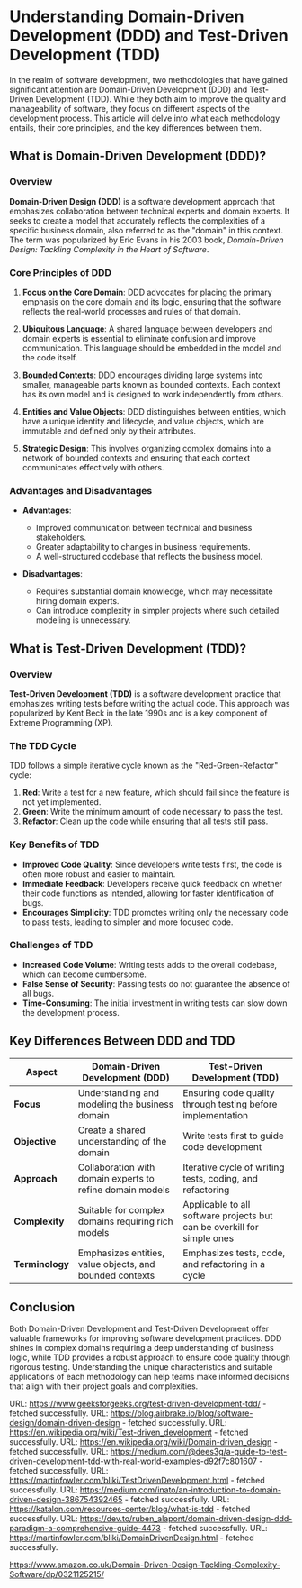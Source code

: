# Understanding Domain-Driven Development (DDD) and Test-Driven Development (TDD)

In the realm of software development, two methodologies that have gained significant attention are Domain-Driven Development (DDD) and Test-Driven Development (TDD). While they both aim to improve the quality and manageability of software, they focus on different aspects of the development process. This article will delve into what each methodology entails, their core principles, and the key differences between them.

## What is Domain-Driven Development (DDD)?

### Overview

**Domain-Driven Design (DDD)** is a software development approach that emphasizes collaboration between technical experts and domain experts. It seeks to create a model that accurately reflects the complexities of a specific business domain, also referred to as the "domain" in this context. The term was popularized by Eric Evans in his 2003 book, *Domain-Driven Design: Tackling Complexity in the Heart of Software*.

### Core Principles of DDD

1. **Focus on the Core Domain**: DDD advocates for placing the primary emphasis on the core domain and its logic, ensuring that the software reflects the real-world processes and rules of that domain.
   
2. **Ubiquitous Language**: A shared language between developers and domain experts is essential to eliminate confusion and improve communication. This language should be embedded in the model and the code itself.
   
3. **Bounded Contexts**: DDD encourages dividing large systems into smaller, manageable parts known as bounded contexts. Each context has its own model and is designed to work independently from others.
   
4. **Entities and Value Objects**: DDD distinguishes between entities, which have a unique identity and lifecycle, and value objects, which are immutable and defined only by their attributes.

5. **Strategic Design**: This involves organizing complex domains into a network of bounded contexts and ensuring that each context communicates effectively with others.

### Advantages and Disadvantages

- **Advantages**:
  - Improved communication between technical and business stakeholders.
  - Greater adaptability to changes in business requirements.
  - A well-structured codebase that reflects the business model.

- **Disadvantages**:
  - Requires substantial domain knowledge, which may necessitate hiring domain experts.
  - Can introduce complexity in simpler projects where such detailed modeling is unnecessary.

## What is Test-Driven Development (TDD)?

### Overview

**Test-Driven Development (TDD)** is a software development practice that emphasizes writing tests before writing the actual code. This approach was popularized by Kent Beck in the late 1990s and is a key component of Extreme Programming (XP).

### The TDD Cycle

TDD follows a simple iterative cycle known as the "Red-Green-Refactor" cycle:

1. **Red**: Write a test for a new feature, which should fail since the feature is not yet implemented.
2. **Green**: Write the minimum amount of code necessary to pass the test.
3. **Refactor**: Clean up the code while ensuring that all tests still pass.

### Key Benefits of TDD

- **Improved Code Quality**: Since developers write tests first, the code is often more robust and easier to maintain.
- **Immediate Feedback**: Developers receive quick feedback on whether their code functions as intended, allowing for faster identification of bugs.
- **Encourages Simplicity**: TDD promotes writing only the necessary code to pass tests, leading to simpler and more focused code.

### Challenges of TDD

- **Increased Code Volume**: Writing tests adds to the overall codebase, which can become cumbersome.
- **False Sense of Security**: Passing tests do not guarantee the absence of all bugs.
- **Time-Consuming**: The initial investment in writing tests can slow down the development process.

## Key Differences Between DDD and TDD

| Aspect                    | Domain-Driven Development (DDD)                                   | Test-Driven Development (TDD)                                    |
|---------------------------|-------------------------------------------------------------------|------------------------------------------------------------------|
| **Focus**                 | Understanding and modeling the business domain                    | Ensuring code quality through testing before implementation       |
| **Objective**             | Create a shared understanding of the domain                       | Write tests first to guide code development                       |
| **Approach**              | Collaboration with domain experts to refine domain models         | Iterative cycle of writing tests, coding, and refactoring        |
| **Complexity**            | Suitable for complex domains requiring rich models                | Applicable to all software projects but can be overkill for simple ones |
| **Terminology**           | Emphasizes entities, value objects, and bounded contexts          | Emphasizes tests, code, and refactoring in a cycle               |

## Conclusion

Both Domain-Driven Development and Test-Driven Development offer valuable frameworks for improving software development practices. DDD shines in complex domains requiring a deep understanding of business logic, while TDD provides a robust approach to ensure code quality through rigorous testing. Understanding the unique characteristics and suitable applications of each methodology can help teams make informed decisions that align with their project goals and complexities.

URL: https://www.geeksforgeeks.org/test-driven-development-tdd/ - fetched successfully.
URL: https://blog.airbrake.io/blog/software-design/domain-driven-design - fetched successfully.
URL: https://en.wikipedia.org/wiki/Test-driven_development - fetched successfully.
URL: https://en.wikipedia.org/wiki/Domain-driven_design - fetched successfully.
URL: https://medium.com/@dees3g/a-guide-to-test-driven-development-tdd-with-real-world-examples-d92f7c801607 - fetched successfully.
URL: https://martinfowler.com/bliki/TestDrivenDevelopment.html - fetched successfully.
URL: https://medium.com/inato/an-introduction-to-domain-driven-design-386754392465 - fetched successfully.
URL: https://katalon.com/resources-center/blog/what-is-tdd - fetched successfully.
URL: https://dev.to/ruben_alapont/domain-driven-design-ddd-paradigm-a-comprehensive-guide-4473 - fetched successfully.
URL: https://martinfowler.com/bliki/DomainDrivenDesign.html - fetched successfully.

https://www.amazon.co.uk/Domain-Driven-Design-Tackling-Complexity-Software/dp/0321125215/